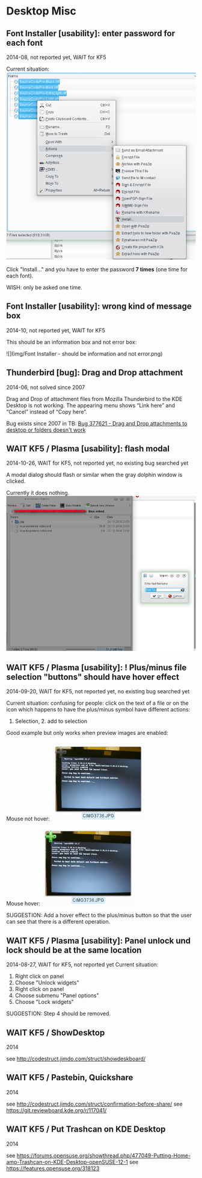 Desktop Misc
============

Font Installer [usability]: enter password for each font
--------------------------------------------------------
2014-08, not reported yet, WAIT for KF5

Current situation:
![](img/font-installer-several.png)

Click "Install..." and you have to enter the password **7 times** (one time for each font).

WISH: only be asked one time.

Font Installer [usability]: wrong kind of message box
-----------------------------------------------------
2014-10, not reported yet, WAIT for KF5

This should be an information box and not error box:

![](img/Font Installer - should be information and not error.png)


Thunderbird [bug]: Drag and Drop attachment
-------------------------------------------
2014-06, not solved since 2007

Drag and Drop of attachment files from Mozilla Thunderbird to the KDE Desktop is not working. The appearing menu shows “Link here” and “Cancel” instead of “Copy here”.

Bug exists since 2007 in TB: [Bug 377621 - Drag and Drop attachments to desktop or folders doesn't work ](https://bugzilla.mozilla.org/show_bug.cgi?id=377621)


WAIT KF5 / Plasma [usability]: flash modal
------------------------------------------
2014-10-26, WAIT for KF5, not reported yet, no existing bug searched yet

A modal dialog should flash or similar when the gray dolphin window is clicked.

Currently it does nothing.
![](img/plasma-flash-modal.png "Modal dialog should flash or similar when the gray dolphin window is clicked")


WAIT KF5 / Plasma [usability]: ! Plus/minus file selection "buttons" should have hover effect
--------------------------------------------------------------------------------
2014-09-20, WAIT for KF5, not reported yet, no existing bug searched yet

Current situation: confusing for people: click on the text of a file or on the icon which happens to have the plus/minus symbol have different actions:
1. Selection, 2. add to selection

Good example but only works when preview images are enabled:

Mouse not hover: ![](img/selection_plus_minus-good-example-mouse-not-over.png)


Mouse hover: ![](img/selection_plus_minus-good-example-mouse-over.png)

SUGGESTION:
Add a hover effect to the plus/minus button so that the user can see that there is a different operation.


WAIT KF5 / Plasma [usability]: Panel unlock und lock should be at the same location
------------------------------------------------------------------------
2014-08-27, WAIT for KF5, not reported yet
Current situation:
1. Right click on panel
2. Choose "Unlock widgets"
3. Right click on panel
4. Choose submenu "Panel options"
5. Choose "Lock widgets"

SUGGESTION:
Step 4 should be removed.


WAIT KF5 / ShowDesktop
----------------------
2014

see http://codestruct.jimdo.com/struct/showdeskboard/


WAIT KF5 / Pastebin, Quickshare
-------------------------------
2014

see http://codestruct.jimdo.com/struct/confirmation-before-share/
see https://git.reviewboard.kde.org/r/117041/


WAIT KF5 / Put Trashcan on KDE Desktop
--------------------------------------
2014

see https://forums.opensuse.org/showthread.php/477049-Putting-Home-amp-Trashcan-on-KDE-Desktop-openSUSE-12-1
see https://features.opensuse.org/318123

